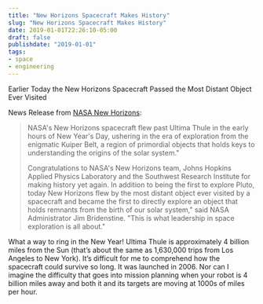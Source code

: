 ```yaml
---
title: "New Horizons Spacecraft Makes History"
slug: "New Horizons Spacecraft Makes History"
date: 2019-01-01T22:26:10-05:00
draft: false
publishdate: "2019-01-01"
tags:
- space
- engineering
---
```


Earlier Today the New Horizons Spacecraft Passed the Most Distant Object Ever Visited

News Release from [NASA New Horizons][1]:

>NASA's New Horizons spacecraft flew past Ultima Thule in the early hours of New Year's Day, ushering in the era of exploration from the enigmatic Kuiper Belt, a region of primordial objects that holds keys to understanding the origins of the solar system."
>
>Congratulations to NASA's New Horizons team, Johns Hopkins Applied Physics Laboratory and the Southwest Research Institute for making history yet again. In addition to being the first to explore Pluto, today New Horizons flew by the most distant object ever visited by a spacecraft and became the first to directly explore an object that holds remnants from the birth of our solar system," said NASA Administrator Jim Bridenstine. "This is what leadership in space exploration is all about."

What a way to ring in the New Year! Ultima Thule is approximately 4 billion miles from the Sun (that’s about the same as 1,630,000 trips from Los Angeles to New York). It’s difficult for me to comprehend how the spacecraft could survive so long. It was launched in 2006. Nor can I imagine the difficulty that goes into mission planning when your robot is 4 billion miles away and both it and its targets are moving at 1000s of miles per hour.

[1]: http://pluto.jhuapl.edu/News-Center/News-Article.php?page=20190101
